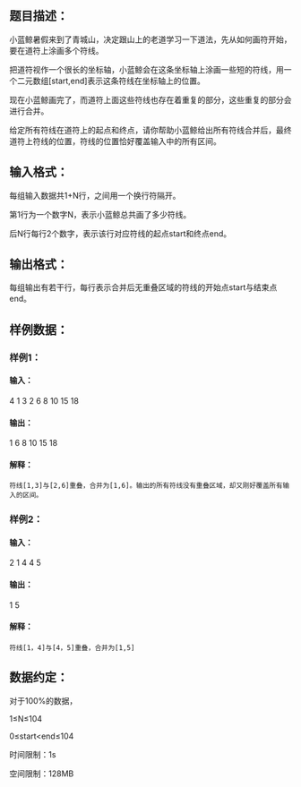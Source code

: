 ## 题目描述：

小蓝鲸暑假来到了青城山，决定跟山上的老道学习一下道法，先从如何画符开始，要在道符上涂画多个符线。

把道符视作一个很长的坐标轴，小蓝鲸会在这条坐标轴上涂画一些短的符线，用一个二元数组[start,end]表示这条符线在坐标轴上的位置。

现在小蓝鲸画完了，而道符上面这些符线也存在着重复的部分，这些重复的部分会进行合并。

给定所有符线在道符上的起点和终点，请你帮助小蓝鲸给出所有符线合并后，最终道符上符线的位置，符线的位置恰好覆盖输入中的所有区间。

## 输入格式：
每组输入数据共1+N行，之间用一个换行符隔开。

第1行为一个数字N，表示小蓝鲸总共画了多少符线。

后N行每行2个数字，表示该行对应符线的起点start和终点end。

## 输出格式：
每组输出有若干行，每行表示合并后无重叠区域的符线的开始点start与结束点end。

## 样例数据：

### 样例1：

#### 输入：
4
1 3
2 6
8 10
15 18
#### 输出：
1 6
8 10
15 18
#### 解释：
```
符线[1,3]与[2,6]重叠，合并为[1,6]。输出的所有符线没有重叠区域，却又刚好覆盖所有输入的区间。
```

### 样例2：

#### 输入：
2
1 4
4 5
#### 输出：
1 5
#### 解释：
```
符线[1，4]与[4，5]重叠，合并为[1,5]
```
## 数据约定：
对于100%的数据，

1≤N≤104

0≤start<end≤104

时间限制：1s

空间限制：128MB
